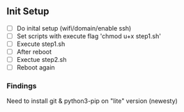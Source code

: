 ## Init Setup
- [ ] Do inital setup (wifi/domain/enable ssh)
- [ ] Set scripts with execute flag 'chmod u+x step1.sh'
- [ ] Execute step1.sh
- [ ] After reboot 
- [ ] Exectue step2.sh
- [ ] Reboot again

### Findings
Need to install git & python3-pip on "lite" version (newesty)
